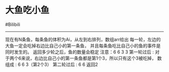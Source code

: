 # 大鱼吃小鱼

#Bilibili


---

现在有N条鱼，每条鱼的体积为Ai，从左到右排列，数组arr给出
每一轮，左边的大鱼一定会吃掉右边比自己小的第一条鱼，
并且每条鱼吃比自己小的鱼的事件是同时发生的。
返回多少轮之后，鱼的数量会稳定
注意：6 6 3 3
第一轮过后 : 
对于两个6来说，右边比自己小的第一条鱼都是第1个3，所以只有这个3被吃掉，
数组成 : 6 6 3（第2个3）
第二轮过后 : 6 6
返回2